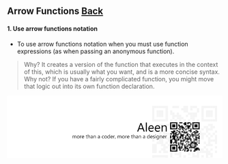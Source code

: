 ## Arrow Functions [**Back**](./../README.md)

#### 1. Use arrow functions notation

- To use arrow functions notation when you must use function expressions (as when passing an anonymous function).

> Why? It creates a version of the function that executes in the context of this, which is usually what you want, and is a more concise syntax.
> Why not? If you have a fairly complicated function, you might move that logic out into its own function declaration.

<a href="http://aleen42.github.io/" target="_blank" ><img src="./../pic/tail.gif"></a>